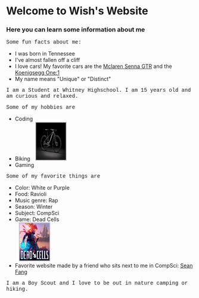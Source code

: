 # Welcome to Wish's Website

<style>
  p {
    font-family: Courier; 
  }
</style>

### Here you can learn some information about me

Some fun facts about me:

* I was born in Tennessee
* I've almost fallen off a cliff
* I love cars! My favorite cars are the [Mclaren Senna GTR](https://cars.mclaren.com/en/ultimate-series/mclaren-senna-gtr) and the [Koenigsegg One:1](https://https://www.koenigsegg.com/model/one1)
* My name means "Unique" or "Distinct"

I am a Student at Whitney Highschool. I am 15 years old and am curious and relaxed.

Some of my hobbies are

* Coding
* Biking <img src="trek_marlin.png" width="80" height="100" style="margin-left:10px;border-style:solid;border-width:2px;border-color:silver;">
* Gaming

Some of my favorite things are

* Color: White or Purple
* Food: Ravioli
* Music genre: Rap
* Season: Winter
* Subject: CompSci
* Game: Dead Cells
  <br> <img src="Dead_cells_cover_art.png" width="80" height="100" style="margin-left:10px;border-style:solid;border-width:2px;border-color:silver;">
* Favorite website made by a friend who sits next to me in CompSci: [Sean Fang](https://)

I am a Boy Scout and I love to be out in nature camping or hiking.
